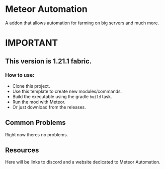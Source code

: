 # Meteor Automation

A addon that allows automation for farming on big servers and much more.

# IMPORTANT
<h2>This version is 1.21.1 fabric.</h2>

### How to use:  
- Clone this project.
- Use this template to create new modules/commands.
- Build the executable using the gradle `build` task.
- Run the mod with Meteor.
- Or just download from the releases.

## Common Problems
Right now theres no problems.

## Resources
Here will be links to discord and a website dedicated to Meteor Automation.
